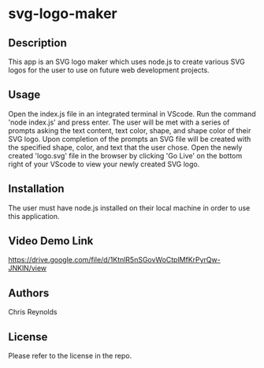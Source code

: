 # svg-logo-maker

## Description
This app is an SVG logo maker which uses node.js to create various SVG logos for the user to use on future web development projects.

## Usage
Open the index.js file in an integrated terminal in VScode.  Run the command 'node index.js' and press enter.  The user will be met with a series of prompts asking the text content, text color, shape, and shape color of their SVG logo.  Upon completion of the prompts an SVG file will be created with the specified shape, color, and text that the user chose.  Open the newly created 'logo.svg' file in the browser by clicking 'Go Live' on the bottom right of your VScode to view your newly created SVG logo. 

## Installation 
The user must have node.js installed on their local machine in order to use this application. 

## Video Demo Link 
https://drive.google.com/file/d/1KtnlR5nSGovWoCtplMfKrPyrQw-JNKlN/view

## Authors
Chris Reynolds

## License
Please refer to the license in the repo.